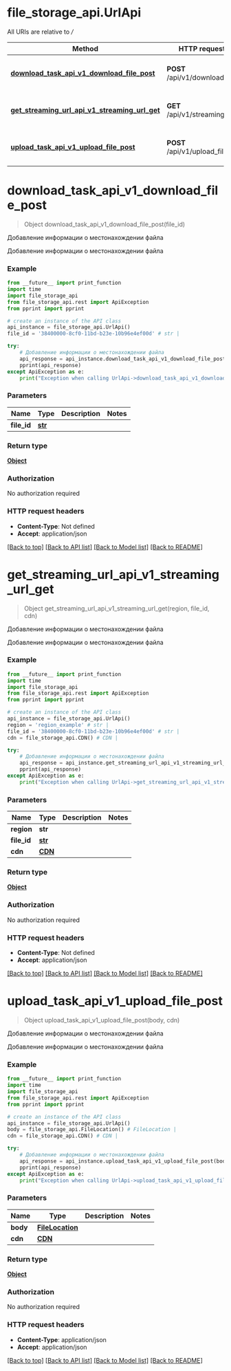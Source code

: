 # file_storage_api.UrlApi

All URIs are relative to */*

Method | HTTP request | Description
------------- | ------------- | -------------
[**download_task_api_v1_download_file_post**](UrlApi.md#download_task_api_v1_download_file_post) | **POST** /api/v1/download_file | Добавление информации о местонахождении файла
[**get_streaming_url_api_v1_streaming_url_get**](UrlApi.md#get_streaming_url_api_v1_streaming_url_get) | **GET** /api/v1/streaming_url | Добавление информации о местонахождении файла
[**upload_task_api_v1_upload_file_post**](UrlApi.md#upload_task_api_v1_upload_file_post) | **POST** /api/v1/upload_file | Добавление информации о местонахождении файла

# **download_task_api_v1_download_file_post**
> Object download_task_api_v1_download_file_post(file_id)

Добавление информации о местонахождении файла

Добавление информации о местонахождении файла

### Example
```python
from __future__ import print_function
import time
import file_storage_api
from file_storage_api.rest import ApiException
from pprint import pprint

# create an instance of the API class
api_instance = file_storage_api.UrlApi()
file_id = '38400000-8cf0-11bd-b23e-10b96e4ef00d' # str | 

try:
    # Добавление информации о местонахождении файла
    api_response = api_instance.download_task_api_v1_download_file_post(file_id)
    pprint(api_response)
except ApiException as e:
    print("Exception when calling UrlApi->download_task_api_v1_download_file_post: %s\n" % e)
```

### Parameters

Name | Type | Description  | Notes
------------- | ------------- | ------------- | -------------
 **file_id** | [**str**](.md)|  | 

### Return type

[**Object**](Object.md)

### Authorization

No authorization required

### HTTP request headers

 - **Content-Type**: Not defined
 - **Accept**: application/json

[[Back to top]](#) [[Back to API list]](../README.md#documentation-for-api-endpoints) [[Back to Model list]](../README.md#documentation-for-models) [[Back to README]](../README.md)

# **get_streaming_url_api_v1_streaming_url_get**
> Object get_streaming_url_api_v1_streaming_url_get(region, file_id, cdn)

Добавление информации о местонахождении файла

Добавление информации о местонахождении файла

### Example
```python
from __future__ import print_function
import time
import file_storage_api
from file_storage_api.rest import ApiException
from pprint import pprint

# create an instance of the API class
api_instance = file_storage_api.UrlApi()
region = 'region_example' # str | 
file_id = '38400000-8cf0-11bd-b23e-10b96e4ef00d' # str | 
cdn = file_storage_api.CDN() # CDN | 

try:
    # Добавление информации о местонахождении файла
    api_response = api_instance.get_streaming_url_api_v1_streaming_url_get(region, file_id, cdn)
    pprint(api_response)
except ApiException as e:
    print("Exception when calling UrlApi->get_streaming_url_api_v1_streaming_url_get: %s\n" % e)
```

### Parameters

Name | Type | Description  | Notes
------------- | ------------- | ------------- | -------------
 **region** | **str**|  | 
 **file_id** | [**str**](.md)|  | 
 **cdn** | [**CDN**](.md)|  | 

### Return type

[**Object**](Object.md)

### Authorization

No authorization required

### HTTP request headers

 - **Content-Type**: Not defined
 - **Accept**: application/json

[[Back to top]](#) [[Back to API list]](../README.md#documentation-for-api-endpoints) [[Back to Model list]](../README.md#documentation-for-models) [[Back to README]](../README.md)

# **upload_task_api_v1_upload_file_post**
> Object upload_task_api_v1_upload_file_post(body, cdn)

Добавление информации о местонахождении файла

Добавление информации о местонахождении файла

### Example
```python
from __future__ import print_function
import time
import file_storage_api
from file_storage_api.rest import ApiException
from pprint import pprint

# create an instance of the API class
api_instance = file_storage_api.UrlApi()
body = file_storage_api.FileLocation() # FileLocation | 
cdn = file_storage_api.CDN() # CDN | 

try:
    # Добавление информации о местонахождении файла
    api_response = api_instance.upload_task_api_v1_upload_file_post(body, cdn)
    pprint(api_response)
except ApiException as e:
    print("Exception when calling UrlApi->upload_task_api_v1_upload_file_post: %s\n" % e)
```

### Parameters

Name | Type | Description  | Notes
------------- | ------------- | ------------- | -------------
 **body** | [**FileLocation**](FileLocation.md)|  | 
 **cdn** | [**CDN**](.md)|  | 

### Return type

[**Object**](Object.md)

### Authorization

No authorization required

### HTTP request headers

 - **Content-Type**: application/json
 - **Accept**: application/json

[[Back to top]](#) [[Back to API list]](../README.md#documentation-for-api-endpoints) [[Back to Model list]](../README.md#documentation-for-models) [[Back to README]](../README.md)

